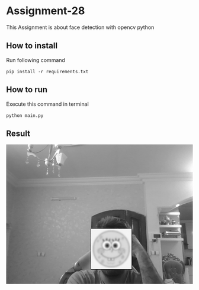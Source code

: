 # Assignment-28
This Assignment is about face detection with opencv python

## How to install 
Run following command
```
pip install -r requirements.txt
```

## How to run
Execute this command in terminal 
```
python main.py
```

## Result
![output](image/result.jpg)
